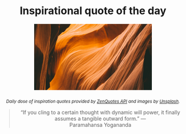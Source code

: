 
<div align="center">

# Inspirational quote of the day

<img src="./data/photo.jpeg" alt="Beautiful nature photo" width="320" height="180">

<sub><i>Daily dose of inspiration quotes provided by [ZenQuotes API](https://zenquotes.io/) and images by [Unsplash](https://unsplash.com/).</i></sub>


<blockquote>&ldquo;If you cling to a certain thought with dynamic will power, it finally assumes a tangible outward form.&rdquo; &mdash; <footer>Paramahansa Yogananda</footer></blockquote>

</div>
